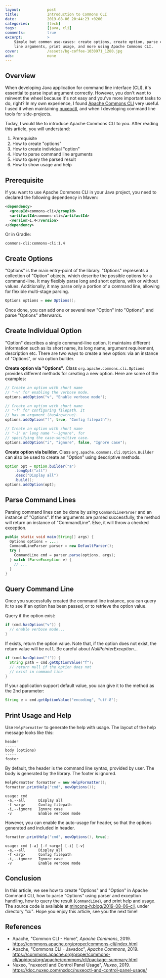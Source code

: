 ```yaml
---
layout:            post
title:             Introduction to Commons CLI
date:              2019-08-06 20:44:23 +0200
categories:        [tech]
tags:              [java, cli]
comments:          true
excerpt:           >
    Simple but common use-cases: create options, create option, parse command
    line arguments, print usage, and more using Apache Commons CLI.
cover:             /assets/bg-coffee-1030971_1280.jpg
ads:               none
---
```


## Overview

When developing Java application for command line interface (CLI), it's
essential to parse input argument correctly. However, you don't want to reinvent
the wheel because it's not easy and you've more important tasks to do, right?
In my own experience, I found [Apache Commons CLI][cli-home] very useful. I used
it when maintaining [nuxeoctl][nuxeoctl], and when I developing command line
tools for side-projects.

Today, I would like to introduce Apache Commons CLI to you. After reading this
article, you will understand:

1. Prerequisite
2. How to create "options"
3. How to create individual "option"
4. How to parse command line arguments
5. How to query the parsed result
6. How to show usage and help

## Prerequisite

If you want to use Apache Commons CLI in your Java project, you need to declared
the following dependency in Maven:

```xml
<dependency>
  <groupId>commons-cli</groupId>
  <artifactId>commons-cli</artifactId>
  <version>1.4</version>
</dependency>
```

Or in Gradle:

```
commons-cli:commons-cli:1.4
```

## Create Options

"Options" is the main entry-point of the library. "Options" represents a
collection of "Option" objects, which describe the possible options for a
command-line. It may flexibly parse long and short options, with or without
values. Additionally, it may parse only a portion of a command line, allowing
for flexible multi-stage parsing.

```java
Options options = new Options();
```

Once done, you can add one or several new "Option" into "Options", and parse
"Options" afterwards.

## Create Individual Option

"Option" describes a single command-line option. It maintains different
information such as its short name, its long name, argument requirement,
description etc. There are two ways to create a new option: via an instance of
"Options", or via option builder.

**Create option via "Options".** Class `org.apache.commons.cli.Options` provides
different methods for creating a new option. Here are some of the examples:

```java
// Create an option with short name
// "-v" for enabling the verbose mode.
options.addOption("v", "Enable verbose mode");

// Create an option with short name
// "-f" for configuring filepath. It
// has an argument (hasArg=true).
options.addOption("f", true, "Config filepath");

// Create an option with short name
// "-i" or long name "--ignore", for
// specifying the case-sensitive case.
options.addOption("i", "ignore", false, "Ignore case");
```

**Create option via builder.** Class
`org.apache.commons.cli.Option.Builder` can also be used to create an "Option"
using descriptive methods.

```java
Option opt = Option.builder("a")
    .longOpt("all")
    .desc("Display all")
    .build();
options.addOption(opt);
```

## Parse Command Lines

Parsing command lines can be done by using `CommandLineParser` and an instance
of "Options". If the arguments are parsed successfully, the method will return
an instance of "CommandLine". Else, it will throw a checked exception.

```java
public static void main(String[] args) {
  Options options = ...;
  CommandLineParser parser = new DefaultParser();
  try {
    CommandLine cmd = parser.parse(options, args);
  } catch (ParseException e) {
    // ...
  }
}
```

## Query Command Line

Once you successfully created the command line instance, you can query it: to
see if an option has been passed, or to retrieve the option value.

Query if the option exist:

```java
if (cmd.hasOption("v")) {
  // enable verbose mode...
}
```

If exists, return the option value. Note that, if the option does not exist, the
return value will be `null`. Be careful about _NullPointerException_...

```java
if (cmd.hasOption("f")) {
  String path = cmd.getOptionValue("f");
  // return null if the option does not
  // exist in command line
}
```

If your application support default value, you can give it to the method as the
2nd parameter:

```java
String e = cmd.getOptionValue("encoding", "utf-8");
```

## Print Usage and Help

Use `HelpFormatter` to generate the help with usage. The layout of the help
message looks like this:

```
header
-----
body (options)
-----
footer
```

By default, the header is the command line syntax, provided by user. The body is
generated by the library. The footer is ignored.

```java
HelpFormatter formatter = new HelpFormatter();
formatter.printHelp("cmd", newOptions());
```

```
usage: cmd
 -a,--all      Display all
 -f <arg>      Config filepath
 -i,--ignore   Ignore case
 -v            Enable verbose mode
```

However, you can enable the auto-usage for header, so that the options generated
and included in header.

```java
formatter.printHelp("cmd", newOptions(), true);
```

```
usage: cmd [-a] [-f <arg>] [-i] [-v]
 -a,--all      Display all
 -f <arg>      Config filepath
 -i,--ignore   Ignore case
 -v            Enable verbose mode
```

## Conclusion

In this article, we see how to create "Options" and "Option" in Apache Command
CLI, how to parse "Options" using parser and exception handling, how to query
the result (`CommandLine`), and print help and usage. The source code is
available at
[mincong-h:blog/2019-08-06-cli](https://github.com/mincong-h/java-examples/tree/blog/2019-08-06-cli),
under directory _"cli"_. Hope you enjoy this article, see you the next time!

## References

- Apache, "Common CLI - Home", _Apache Commons_, 2019.
  <https://commons.apache.org/proper/commons-cli/index.html>
- Apache, "Commons CLI - Javadoc", _Apache Commons_, 2019.
  <https://commons.apache.org/proper/commons-cli/apidocs/org/apache/commons/cli/package-summary.html>
- Nuxeo, "nuxeoctl and Control Panel Usage", _Nuxeo_, 2019.
  <https://doc.nuxeo.com/nxdoc/nuxeoctl-and-control-panel-usage/>

[cli-home]: https://commons.apache.org/proper/commons-cli/index.html
[nuxeoctl]: https://doc.nuxeo.com/nxdoc/nuxeoctl-and-control-panel-usage/
